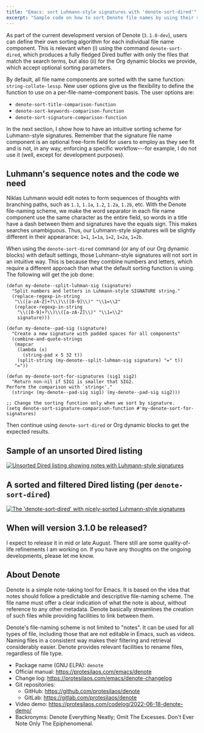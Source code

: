 ```yaml
---
title: "Emacs: sort Luhmann-style signatures with 'denote-sort-dired'"
excerpt: "Sample code on how to sort Denote file names by using their signature component when that includes Luhmann-style sequences."
---
```


As part of the current development version of Denote (`3.1.0-dev`),
users can define their own sorting algorithm for each individual file
name component. This is relevant when (i) using the command
`denote-sort-dired`, which produces a fully fledged Dired buffer with
only the files that match the search terms, but also (ii) for the Org
dynamic blocks we provide, which accept optional sorting parameters.

By default, all file name components are sorted with the same
function: `string-collate-lessp`. New user options give us the
flexibility to define the function to use on a per-file-name-component
basis. The user options are:

- `denote-sort-title-comparison-function`
- `denote-sort-keywords-comparison-function`
- `denote-sort-signature-comparison-function`

In the next section, I show how to have an intuitive sorting scheme
for Luhmann-style signatures. Remember that the signature file name
component is an optional free-form field for users to employ as they
see fit and is not, in any way, enforcing a specific workflow---for
example, I do not use it (well, except for development purposes).

## Luhmann's sequence notes and the code we need

Niklas Luhmann would edit notes to form sequences of thoughts with
branching paths, such as `1.1`, `1.1a`, `1.2`, `1.2a`, `1.2b`, etc.
With the Denote file-naming scheme, we make the word separator in each
file name component use the same character as the entire field, so
words in a title have a dash between them and signatures have the
equals sign. This makes searches unambiguous. Thus, our Luhmann-style
signatures will be slightly different in their appearance: `1=1`,
`1=1a`, `1=2`, `1=2a`, `1=2b`.

When using the `denote-sort-dired` command (or any of our Org dynamic
blocks) with default settings, those Luhmann-style signatures will not
sort in an intuitive way. This is because they combine numbers and
letters, which require a different approach than what the default
sorting function is using. The following will get the job done:

```elisp
(defun my-denote--split-luhman-sig (signature)
  "Split numbers and letters in Luhmann-style SIGNATURE string."
  (replace-regexp-in-string
   "\\([a-zA-Z]+?\\)\\([0-9]\\)" "\\1=\\2"
   (replace-regexp-in-string
    "\\([0-9]+?\\)\\([a-zA-Z]\\)" "\\1=\\2"
    signature)))

(defun my-denote--pad-sig (signature)
  "Create a new signature with padded spaces for all components"
  (combine-and-quote-strings
   (mapcar
    (lambda (x)
      (string-pad x 5 32 t))
    (split-string (my-denote--split-luhman-sig signature) "=" t))
   "="))

(defun my-denote-sort-for-signatures (sig1 sig2)
  "Return non-nil if SIG1 is smaller that SIG2.
Perform the comparison with `string<'."
  (string< (my-denote--pad-sig sig1) (my-denote--pad-sig sig2)))

;; Change the sorting function only when we sort by signature.
(setq denote-sort-signature-comparison-function #'my-denote-sort-for-signatures)
```

Then continue using `denote-sort-dired` or Org dynamic blocks to get
the expected results.

## Sample of an unsorted Dired listing

<a href="{{'/assets/images/attachments/2024-08-01-denote-luhmann-signatures-unsorted.png' | absolute_url }}"><img alt="Unsorted Dired listing showing notes with Luhmann-style signatures" src="{{'/assets/images/attachments/2024-08-01-denote-luhmann-signatures-unsorted.png' | absolute_url }}"/></a>

## A sorted and filtered Dired listing (per `denote-sort-dired`)

<a href="{{'/assets/images/attachments/2024-08-01-denote-luhmann-signatures-sorted.png' | absolute_url }}"><img alt="The 'denote-sort-dired' with nicely-sorted Luhmann-style signatures" src="{{'/assets/images/attachments/2024-08-01-denote-luhmann-signatures-sorted.png' | absolute_url }}"/></a>

## When will version 3.1.0 be released?

I expect to release it in mid or late August. There still are some
quality-of-life refinements I am working on. If you have any thoughts on the ongoing developments, please let me know.

## About Denote

Denote is a simple note-taking tool for Emacs.  It is based on the idea
that notes should follow a predictable and descriptive file-naming
scheme.  The file name must offer a clear indication of what the note is
about, without reference to any other metadata.  Denote basically
streamlines the creation of such files while providing facilities to
link between them.

Denote's file-naming scheme is not limited to "notes".  It can be used
for all types of file, including those that are not editable in Emacs,
such as videos.  Naming files in a consistent way makes their
filtering and retrieval considerably easier.  Denote provides relevant
facilities to rename files, regardless of file type.

+ Package name (GNU ELPA): `denote`
+ Official manual: <https://protesilaos.com/emacs/denote>
+ Change log: <https://protesilaos.com/emacs/denote-changelog>
+ Git repositories:
  + GitHub: <https://github.com/protesilaos/denote>
  + GitLab: <https://gitlab.com/protesilaos/denote>
+ Video demo: <https://protesilaos.com/codelog/2022-06-18-denote-demo/>
+ Backronyms: Denote Everything Neatly; Omit The Excesses.  Don't Ever
  Note Only The Epiphenomenal.
